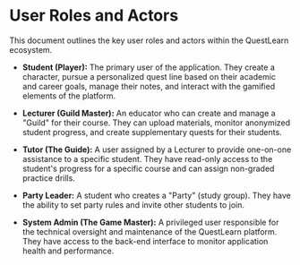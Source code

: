 # **User Roles and Actors**

This document outlines the key user roles and actors within the QuestLearn ecosystem.

*   **Student (Player):** The primary user of the application. They create a character, pursue a personalized quest line based on their academic and career goals, manage their notes, and interact with the gamified elements of the platform.

*   **Lecturer (Guild Master):** An educator who can create and manage a "Guild" for their course. They can upload materials, monitor anonymized student progress, and create supplementary quests for their students.

*   **Tutor (The Guide):** A user assigned by a Lecturer to provide one-on-one assistance to a specific student. They have read-only access to the student's progress for a specific course and can assign non-graded practice drills.

*   **Party Leader:** A student who creates a "Party" (study group). They have the ability to set party rules and invite other students to join.

*   **System Admin (The Game Master):** A privileged user responsible for the technical oversight and maintenance of the QuestLearn platform. They have access to the back-end interface to monitor application health and performance.